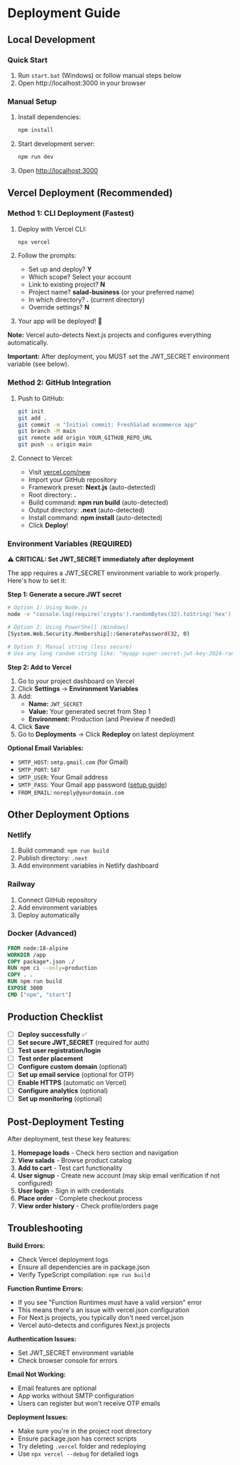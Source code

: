# Deployment Guide

## Local Development

### Quick Start
1. Run `start.bat` (Windows) or follow manual steps below
2. Open http://localhost:3000 in your browser

### Manual Setup
1. Install dependencies:
   ```bash
   npm install
   ```

2. Start development server:
   ```bash
   npm run dev
   ```

3. Open [http://localhost:3000](http://localhost:3000)

## Vercel Deployment (Recommended)

### Method 1: CLI Deployment (Fastest)
1. Deploy with Vercel CLI:
   ```bash
   npx vercel
   ```
2. Follow the prompts:
   - Set up and deploy? **Y**
   - Which scope? Select your account
   - Link to existing project? **N** 
   - Project name? **salad-business** (or your preferred name)
   - In which directory? **.** (current directory)
   - Override settings? **N**

3. Your app will be deployed! 🎉

**Note:** Vercel auto-detects Next.js projects and configures everything automatically.

**Important:** After deployment, you MUST set the JWT_SECRET environment variable (see below).

### Method 2: GitHub Integration
1. Push to GitHub:
   ```bash
   git init
   git add .
   git commit -m "Initial commit: FreshSalad ecommerce app"
   git branch -M main
   git remote add origin YOUR_GITHUB_REPO_URL
   git push -u origin main
   ```

2. Connect to Vercel:
   - Visit [vercel.com/new](https://vercel.com/new)
   - Import your GitHub repository
   - Framework preset: **Next.js** (auto-detected)
   - Root directory: **.** 
   - Build command: **npm run build** (auto-detected)
   - Output directory: **.next** (auto-detected)
   - Install command: **npm install** (auto-detected)
   - Click **Deploy**!

### Environment Variables (REQUIRED)

**⚠️ CRITICAL: Set JWT_SECRET immediately after deployment**

The app requires a JWT_SECRET environment variable to work properly. Here's how to set it:

**Step 1: Generate a secure JWT secret**
```bash
# Option 1: Using Node.js
node -e "console.log(require('crypto').randomBytes(32).toString('hex'))"

# Option 2: Using PowerShell (Windows)
[System.Web.Security.Membership]::GeneratePassword(32, 0)

# Option 3: Manual string (less secure)
# Use any long random string like: "myapp-super-secret-jwt-key-2024-random-string"
```

**Step 2: Add to Vercel**
1. Go to your project dashboard on Vercel
2. Click **Settings** → **Environment Variables**
3. Add: 
   - **Name:** `JWT_SECRET`
   - **Value:** Your generated secret from Step 1
   - **Environment:** Production (and Preview if needed)
4. Click **Save**
5. Go to **Deployments** → Click **Redeploy** on latest deployment

**Optional Email Variables:**
- `SMTP_HOST`: `smtp.gmail.com` (for Gmail)
- `SMTP_PORT`: `587`
- `SMTP_USER`: Your Gmail address
- `SMTP_PASS`: Your Gmail app password ([setup guide](https://support.google.com/mail/answer/185833))
- `FROM_EMAIL`: `noreply@yourdomain.com`

## Other Deployment Options

### Netlify
1. Build command: `npm run build`
2. Publish directory: `.next`
3. Add environment variables in Netlify dashboard

### Railway
1. Connect GitHub repository
2. Add environment variables
3. Deploy automatically

### Docker (Advanced)
```dockerfile
FROM node:18-alpine
WORKDIR /app
COPY package*.json ./
RUN npm ci --only=production
COPY . .
RUN npm run build
EXPOSE 3000
CMD ["npm", "start"]
```

## Production Checklist
- [ ] **Deploy successfully** ✅
- [ ] **Set secure JWT_SECRET** (required for auth)
- [ ] **Test user registration/login**
- [ ] **Test order placement**
- [ ] **Configure custom domain** (optional)
- [ ] **Set up email service** (optional for OTP)
- [ ] **Enable HTTPS** (automatic on Vercel)
- [ ] **Configure analytics** (optional)
- [ ] **Set up monitoring** (optional)

## Post-Deployment Testing

After deployment, test these key features:
1. **Homepage loads** - Check hero section and navigation
2. **View salads** - Browse product catalog
3. **Add to cart** - Test cart functionality
4. **User signup** - Create new account (may skip email verification if not configured)
5. **User login** - Sign in with credentials
6. **Place order** - Complete checkout process
7. **View order history** - Check profile/orders page

## Troubleshooting

**Build Errors:**
- Check Vercel deployment logs
- Ensure all dependencies are in package.json
- Verify TypeScript compilation: `npm run build`

**Function Runtime Errors:**
- If you see "Function Runtimes must have a valid version" error
- This means there's an issue with vercel.json configuration
- For Next.js projects, you typically don't need vercel.json
- Vercel auto-detects and configures Next.js projects

**Authentication Issues:**
- Set JWT_SECRET environment variable
- Check browser console for errors

**Email Not Working:**
- Email features are optional
- App works without SMTP configuration
- Users can register but won't receive OTP emails

**Deployment Issues:**
- Make sure you're in the project root directory
- Ensure package.json has correct scripts
- Try deleting `.vercel` folder and redeploying
- Use `npx vercel --debug` for detailed logs
